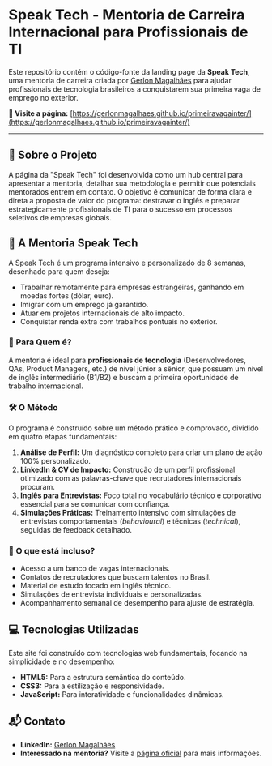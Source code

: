 # Speak Tech - Mentoria de Carreira Internacional para Profissionais de TI

Este repositório contém o código-fonte da landing page da **Speak Tech**, uma mentoria de carreira criada por [Gerlon Magalhães](https://www.linkedin.com/in/gerlon-magalhaes/) para ajudar profissionais de tecnologia brasileiros a conquistarem sua primeira vaga de emprego no exterior.

**🔗 Visite a página:** [https://gerlonmagalhaes.github.io/primeiravagainter/](https://gerlonmagalhaes.github.io/primeiravagainter/)

---

## 🎯 Sobre o Projeto

A página da "Speak Tech" foi desenvolvida como um hub central para apresentar a mentoria, detalhar sua metodologia e permitir que potenciais mentorados entrem em contato. O objetivo é comunicar de forma clara e direta a proposta de valor do programa: destravar o inglês e preparar estrategicamente profissionais de TI para o sucesso em processos seletivos de empresas globais.

## 🚀 A Mentoria Speak Tech

A Speak Tech é um programa intensivo e personalizado de 8 semanas, desenhado para quem deseja:

-   Trabalhar remotamente para empresas estrangeiras, ganhando em moedas fortes (dólar, euro).
-   Imigrar com um emprego já garantido.
-   Atuar em projetos internacionais de alto impacto.
-   Conquistar renda extra com trabalhos pontuais no exterior.

### 👤 Para Quem é?

A mentoria é ideal para **profissionais de tecnologia** (Desenvolvedores, QAs, Product Managers, etc.) de nível júnior a sênior, que possuam um nível de inglês intermediário (B1/B2) e buscam a primeira oportunidade de trabalho internacional.

### 🛠️ O Método

O programa é construído sobre um método prático e comprovado, dividido em quatro etapas fundamentais:

1.  **Análise de Perfil:** Um diagnóstico completo para criar um plano de ação 100% personalizado.
2.  **LinkedIn & CV de Impacto:** Construção de um perfil profissional otimizado com as palavras-chave que recrutadores internacionais procuram.
3.  **Inglês para Entrevistas:** Foco total no vocabulário técnico e corporativo essencial para se comunicar com confiança.
4.  **Simulações Práticas:** Treinamento intensivo com simulações de entrevistas comportamentais (*behavioural*) e técnicas (*technical*), seguidas de feedback detalhado.

### 🧰 O que está incluso?

-   Acesso a um banco de vagas internacionais.
-   Contatos de recrutadores que buscam talentos no Brasil.
-   Material de estudo focado em inglês técnico.
-   Simulações de entrevista individuais e personalizadas.
-   Acompanhamento semanal de desempenho para ajuste de estratégia.

## 💻 Tecnologias Utilizadas

Este site foi construído com tecnologias web fundamentais, focando na simplicidade e no desempenho:

-   **HTML5:** Para a estrutura semântica do conteúdo.
-   **CSS3:** Para a estilização e responsividade.
-   **JavaScript:** Para interatividade e funcionalidades dinâmicas.

## 📬 Contato

-   **LinkedIn:** [Gerlon Magalhães](https://www.linkedin.com/in/gerlon-magalhaes/)
-   **Interessado na mentoria?** Visite a [página oficial](https://gerlonmagalhaes.github.io/primeiravagainter/) para mais informações.
